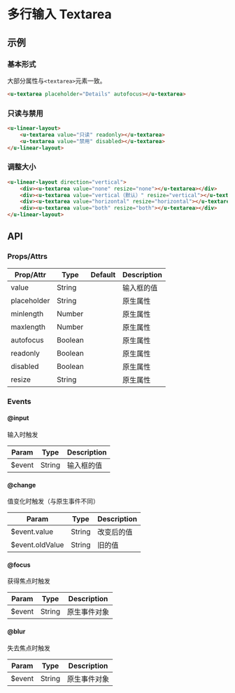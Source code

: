# 多行输入 Textarea

## 示例
### 基本形式

大部分属性与`<textarea>`元素一致。

``` html
<u-textarea placeholder="Details" autofocus></u-textarea>
```

### 只读与禁用

``` html
<u-linear-layout>
    <u-textarea value="只读" readonly></u-textarea>
    <u-textarea value="禁用" disabled></u-textarea>
</u-linear-layout>
```
### 调整大小

``` html
<u-linear-layout direction="vertical">
    <div><u-textarea value="none" resize="none"></u-textarea></div>
    <div><u-textarea value="vertical（默认）" resize="vertical"></u-textarea></div>
    <div><u-textarea value="horizontal" resize="horizontal"></u-textarea></div>
    <div><u-textarea value="both" resize="both"></u-textarea></div>
</u-linear-layout>
```

## API
### Props/Attrs

| Prop/Attr | Type | Default | Description |
| --------- | ---- | ------- | ----------- |
| value | String | | 输入框的值 |
| placeholder | String | | 原生属性 |
| minlength | Number | | 原生属性 |
| maxlength | Number | | 原生属性 |
| autofocus | Boolean | | 原生属性 |
| readonly | Boolean | | 原生属性 |
| disabled | Boolean | | 原生属性 |
| resize | String | | 原生属性 |

<!-- | autosize | String | `'none'` | 自适应内容宽高。可选值：`none`、`both`、`horizontal`、`vertical` | -->


### Events
#### @input

输入时触发

| Param | Type | Description |
| ----- | ---- | ----------- |
| $event | String | 输入框的值 |

#### @change

值变化时触发（与原生事件不同）

| Param | Type | Description |
| ----- | ---- | ----------- |
| $event.value | String | 改变后的值 |
| $event.oldValue | String | 旧的值 |

#### @focus

获得焦点时触发

| Param | Type | Description |
| ----- | ---- | ----------- |
| $event | String | 原生事件对象 |

#### @blur

失去焦点时触发

| Param | Type | Description |
| ----- | ---- | ----------- |
| $event | String | 原生事件对象 |
